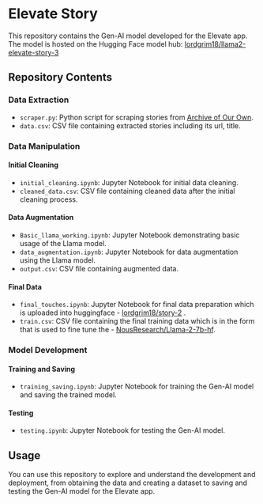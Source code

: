 # Elevate Story

This repository contains the Gen-AI model developed for the Elevate app. The model is hosted on the Hugging Face model hub: [lordgrim18/llama2-elevate-story-3](https://huggingface.co/lordgrim18/llama2-elevate-story-3/tree/main)

## Repository Contents

### Data Extraction

- `scraper.py`: Python script for scraping stories from [Archive of Our Own](https://archiveofourown.org/).
- `data.csv`: CSV file containing extracted stories including its url, title.

### Data Manipulation

#### Initial Cleaning

- `initial_cleaning.ipynb`: Jupyter Notebook for initial data cleaning.
- `cleaned_data.csv`: CSV file containing cleaned data after the initial cleaning process.

#### Data Augmentation

- `Basic_llama_working.ipynb`: Jupyter Notebook demonstrating basic usage of the Llama model.
- `data_augmentation.ipynb`: Jupyter Notebook for data augmentation using the Llama model.
- `output.csv`: CSV file containing augmented data.

#### Final Data

- `final_touches.ipynb`: Jupyter Notebook for final data preparation which is uploaded into huggingface - [lordgrim18/story-2](https://huggingface.co/datasets/lordgrim18/story-2) .
- `train.csv`: CSV file containing the final training data which is in the form that is used to fine tune the - [NousResearch/Llama-2-7b-hf](https://huggingface.co/NousResearch/Llama-2-7b-hf).

### Model Development

#### Training and Saving

- `training_saving.ipynb`: Jupyter Notebook for training the Gen-AI model and saving the trained model.

#### Testing

- `testing.ipynb`: Jupyter Notebook for testing the Gen-AI model.

## Usage

You can use this repository to explore and understand the development and deployment, from obtaining the data and creating a dataset to saving and testing the Gen-AI model for the Elevate app.
